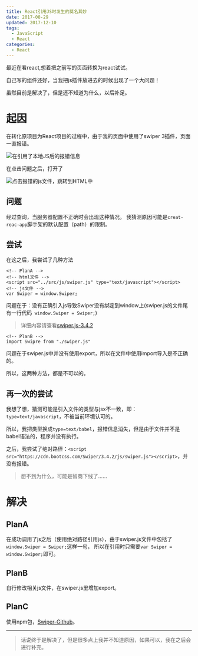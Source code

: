 ```yaml
---
title: React引用JS时发生的莫名其妙
date: 2017-08-29
updated: 2017-12-10
tags: 
  - JavaScript
  - React
categories: 
  - React
---
```


最近在看react,想着把之前写的页面转换为react试试。

自己写的组件还好，当我把js插件放进去的时候出现了一个大问题！

虽然目前是解决了，但是还不知道为什么，以后补足。

<!--more-->

# 起因

在转化原项目为React项目的过程中，由于我的页面中使用了swiper 3插件，页面一直报错。

![在引用了本地JS后的报错信息](http://odmo6x3ig.bkt.clouddn.com/17-8-29/67726028.jpg)

在点击问题之后，打开了

![点击报错的js文件，跳转到HTML中](http://odmo6x3ig.bkt.clouddn.com/17-8-29/64147608.jpg)

## 问题

经过查询，当服务器配置不正确时会出现这种情况。
我猜测原因可能是`creat-reac-app`脚手架的默认配置（path）的限制。

## 尝试

在这之后，我尝试了几种方法

```
<!-- PlanA -->
<!-- html文件 -->
<script src="../src/js/swiper.js" type="text/javascript"></script>
<!-- js文件 -->
var Swiper = window.Swiper;
```

问题在于：没有正确引入js导致Swiper没有绑定到window上(swiper.js的文件尾有一行代码` window.Swiper = Swiper;`)

> 详细内容请查看[swiper.js-3.4.2](https://cdn.bootcss.com/Swiper/3.4.2/js/swiper.js)


```
<!-- PlanB -->
import Swipre from "./swiper.js"
```

问题在于swiper.js中并没有使用export，所以在文件中使用import导入是不正确的。

所以，这两种方法，都是不可以的。

## 再一次的尝试

我想了想，猜测可能是引入文件的类型与jsx不一致，即：`type=text/javascript`，不被当前环境认可的。

所以，我把类型换成`type=text/babel`，报错信息消失，但是由于文件并不是babel语法的，程序并没有执行。

之后，我尝试了绝对路径：`<script src="https://cdn.bootcss.com/Swiper/3.4.2/js/swiper.js"></script>`，并没有报错。

> 想不到为什么，可能是智商下线了......

# 解决

## PlanA

在成功调用了js之后（使用绝对路径引用js），由于swiper.js文件中包括了`window.Swiper = Swiper;`这样一句， 所以在引用时只需要`var Swiper = window.Swiper;`即可。

## PlanB

自行修改相关js文件，在swiper.js里增加export。

## PlanC

使用npm包，[Swiper-Github](https://github.com/nolimits4web/Swiper)。

---

> 话说终于是解决了，但是很多点上我并不知道原因，如果可以，我在之后会进行补充。